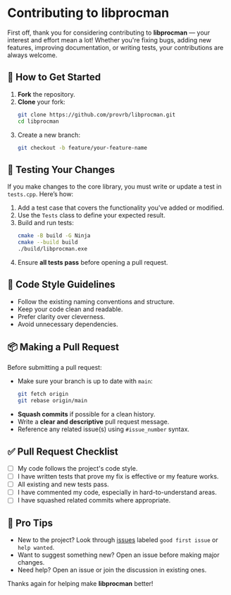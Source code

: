 # Contributing to libprocman

First off, thank you for considering contributing to **libprocman** — your interest and effort mean a lot! Whether you're fixing bugs, adding new features, improving documentation, or writing tests, your contributions are always welcome.

## 🧭 How to Get Started

1. **Fork** the repository.
2. **Clone** your fork:
   ```sh
   git clone https://github.com/provrb/libprocman.git
   cd libprocman
   ```
3. Create a new branch:
   ```sh
   git checkout -b feature/your-feature-name
   ```

## 🧪 Testing Your Changes

If you make changes to the core library, you must write or update a test in `tests.cpp`. Here’s how:

1. Add a test case that covers the functionality you've added or modified.
2. Use the `Tests` class to define your expected result.
3. Build and run tests:
   ```sh
   cmake -B build -G Ninja
   cmake --build build
   ./build/libprocman.exe
   ```
4. Ensure **all tests pass** before opening a pull request.

## 🎨 Code Style Guidelines

- Follow the existing naming conventions and structure.
- Keep your code clean and readable.
- Prefer clarity over cleverness.
- Avoid unnecessary dependencies.

## 📦 Making a Pull Request

Before submitting a pull request:

- Make sure your branch is up to date with `main`:
  ```sh
  git fetch origin
  git rebase origin/main
  ```
- **Squash commits** if possible for a clean history.
- Write a **clear and descriptive** pull request message.
- Reference any related issue(s) using `#issue_number` syntax.

## ✅ Pull Request Checklist

- [ ] My code follows the project's code style.
- [ ] I have written tests that prove my fix is effective or my feature works.
- [ ] All existing and new tests pass.
- [ ] I have commented my code, especially in hard-to-understand areas.
- [ ] I have squashed related commits where appropriate.

## 🧠 Pro Tips

- New to the project? Look through [issues](https://github.com/provrb/libprocman/issues) labeled `good first issue` or `help wanted`.
- Want to suggest something new? Open an issue before making major changes.
- Need help? Open an issue or join the discussion in existing ones.

Thanks again for helping make **libprocman** better!